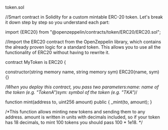 token.sol

//Smart contract in Solidity for a custom mintable ERC-20 token. Let's break it down step by step so you understand each part:

import {ERC20} from "@openzeppelin/contracts/token/ERC20/ERC20.sol";

//Import the ERC20 contract from the OpenZeppelin library, which contains the already proven logic for a standard token. This allows you to use all the functionality of ERC20 without having to rewrite it.

contract MyToken is ERC20 {

constructor(string memory name, string memory sym) ERC20(name, sym) {}

/*When you deploy this contract, you pass two parameters:name: name of the token (e.g. "TokenA")sym: symbol of the token (e.g. "TKA")*/

function mint(address to, uint256 amount) public {
    _mint(to, amount);
}

/*This function allows minting new tokens and sending them to any address. amount is written in units with decimals included, so if your token has 18 decimals, to mint 100 tokens you should pass 100 * 1e18. */

